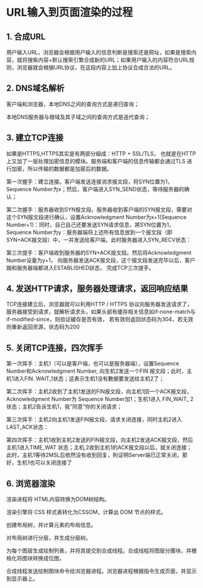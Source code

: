 # URL输入到页面渲染的过程

## 1. 合成URL

用户输入URL，浏览器会根据用户输入的信息判断是搜索还是网址，如果是搜索内容，就将搜紫内容+默认搜索引繁合成新的URL；如果用户输入的内容符合URL规则，浏览器就会根据URL协议，在这段内容上加上协议合成合法的URL。

## 2. DNS域名解析

客户端和浏览器，本地DNS之间的查询方式是递归查询；

本地DNS服务器与根域及其子域之间的查询方式是送代查询；

## 3. 建立TCP连接

如果是HTTPS,HTTPS其实是有两部分組成：HTTP + SSL/TLS， 也就是在HTTP上又加了一层处理加密信息的模块。服务端和客户端的信息传输都会通过TLS 进行加密，所以传输的数据都是加密后的数据。

第一次握手：建立连接。客户端发送连接消求报文段，将SYN位置为1， Sequence Number为x；然后，客户端进入SYN_SEND状态，等待服务器的确认；

第二次握手：服务器收到SYN报文段。服务器收到客户端的SYN报文段，需要对这个SYN报文段进行确认，设置Acknowledgment Number为x+1(Sequence Number+1)：同时，自己自己还要发送SYN请求信息，將SYN位置为1，Sequence Number为y：服务器端将上述所有信息放到一个报文段（即SYN+ACK报文段）中，一井发送给客户端，此时服务器进入SYN_RECV状态：

第三次提手：客户端收到服务器的SYN+ACK报文段。然后将Acknowledgment Number设量为y+1， 向服务器发送ACK报文段，这个报文段发送完毕以后，客户媏和服务器端都进入ESTABLISHED狀态， 完成TCP三次提手。

## 4. 发送HTTP请求，服务器处理请求，返回响应结果

TCP连接建立后，浏览器就可以利用HTTP / HTTPS 协议向服务器发送请求了，服务器接受到请求，就解析请求头，如果头部有缓存相关信息如if-none-match与if-modified-since，则验证緩存是否有效， 若有效则返回状态码为304，若无效则重新返回资源，状态码为200

## 5. 关闭TCP连接，四次挥手

第一次挥手：主机1（可以是客户端，也可以是服务器端），设置Sequence Number和Acknowledgment Number, 向生机2发送一个FIN 报文段；此时，主机1进入FIN. WAIT_1状态；这表示生机1没有數据要发送给主机2了；

第二次挥手：主机2收到了主机1发送的FIN报文段，向主机1回一个ACK报文段，Acknowledgment Number为 Sequence Number加1；生机1进入 FIN_WAIT_ 2状态；主机2告诉生机1，我”同意”你的关闭请求；

第三次挥手：主机2向主机1发送FIN报文段，请求关闭连接，同时主机2进入LAST_ACK状态：

第四次挥手：主机1收到主机2发送的FIN报文段，向主机2发送ACK报文段，然后主机1进入TIME_WAT 状态；主机,2收到主机1的ACK报文段以后，就关闭连接；此时，主机1等待2MSL后依然没有收到回复，則证明Server端已正常关闭，那好，生机1也可以关闭连接了

## 6. 浏览器渲染

渲染进程将 HTML内容转换为DOM树结构。

渲染引擎将 CSS 样式表转化为CSSOM，计算出 DOM 节点的样式。

创建布局树，并计算元素的布局信息。

对布局树进行分层，并生成分层树。

为每个图层生成绘制列表，并将其提交到合成线程。合成线程将图层分團块，并栅格化将图块转换成位图，

合成线程发送绘制图块命令给浏览器进程。浏览器进程根据指令生成页面，并显示到显示器上。